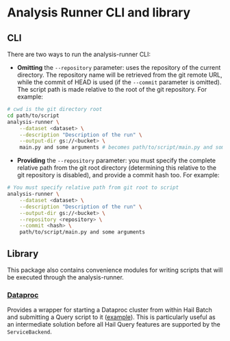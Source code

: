 # Analysis Runner CLI and library

## CLI

There are two ways to run the analysis-runner CLI:

- **Omitting** the `--repository` parameter: uses the repository of the current directory. The repository name will be retrieved from
  the git remote URL, while the commit of HEAD is used (if the `--commit`
  parameter is omitted). The script path is made relative to the root of the git
  repository. For example:

```bash
# cwd is the git directory root
cd path/to/script
analysis-runner \
    --dataset <dataset> \
    --description "Description of the run" \
    --output-dir gs://<bucket> \
    main.py and some arguments # becomes path/to/script/main.py and some arguments
```

- **Providing** the `--repository` parameter: you must specify the complete relative path from the git root directory (determining this relative to the git repository is disabled), and provide a commit hash too. For
  example:

```bash
# You must specify relative path from git root to script
analysis-runner \
    --dataset <dataset> \
    --description "Description of the run" \
    --output-dir gs://<bucket> \
    --repository <repository> \
    --commit <hash> \
    path/to/script/main.py and some arguments
```

## Library

This package also contains convenience modules for writing scripts that will be
executed through the analysis-runner.

### [Dataproc](dataproc.py)

Provides a wrapper for starting a Dataproc cluster from within Hail Batch and
submitting a Query script to it ([example](../examples/dataproc)). This is
particularly useful as an intermediate solution before all Hail Query features
are supported by the `ServiceBackend`.
